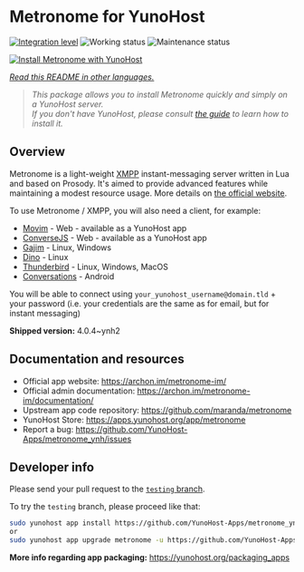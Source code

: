 <!--
N.B.: This README was automatically generated by <https://github.com/YunoHost/apps/tree/master/tools/readme_generator>
It shall NOT be edited by hand.
-->

# Metronome for YunoHost

[![Integration level](https://apps.yunohost.org/badge/integration/metronome)](https://ci-apps.yunohost.org/ci/apps/metronome/)
![Working status](https://apps.yunohost.org/badge/state/metronome)
![Maintenance status](https://apps.yunohost.org/badge/maintained/metronome)

[![Install Metronome with YunoHost](https://install-app.yunohost.org/install-with-yunohost.svg)](https://install-app.yunohost.org/?app=metronome)

*[Read this README in other languages.](./ALL_README.md)*

> *This package allows you to install Metronome quickly and simply on a YunoHost server.*  
> *If you don't have YunoHost, please consult [the guide](https://yunohost.org/install) to learn how to install it.*

## Overview

Metronome is a light-weight [XMPP](https://en.wikipedia.org/wiki/XMPP) instant-messaging server written in Lua and based on Prosody. It's aimed to provide advanced features while maintaining a modest resource usage. More details on [the official website](https://archon.im/metronome-im/).

To use Metronome / XMPP, you will also need a client, for example:

- [Movim](https://movim.eu) - Web - available as a YunoHost app
- [ConverseJS](https://conversejs.org) - Web - available as a YunoHost app
- [Gajim](https://gajim.org/) - Linux, Windows
- [Dino](https://dino.im) - Linux
- [Thunderbird](https://www.thunderbird.net/fr/) - Linux, Windows, MacOS
- [Conversations](https://conversations.im/) - Android

You will be able to connect using `your_yunohost_username@domain.tld` + your password (i.e. your credentials are the same as for email, but for instant messaging)


**Shipped version:** 4.0.4~ynh2
## Documentation and resources

- Official app website: <https://archon.im/metronome-im/>
- Official admin documentation: <https://archon.im/metronome-im/documentation/>
- Upstream app code repository: <https://github.com/maranda/metronome>
- YunoHost Store: <https://apps.yunohost.org/app/metronome>
- Report a bug: <https://github.com/YunoHost-Apps/metronome_ynh/issues>

## Developer info

Please send your pull request to the [`testing` branch](https://github.com/YunoHost-Apps/metronome_ynh/tree/testing).

To try the `testing` branch, please proceed like that:

```bash
sudo yunohost app install https://github.com/YunoHost-Apps/metronome_ynh/tree/testing --debug
or
sudo yunohost app upgrade metronome -u https://github.com/YunoHost-Apps/metronome_ynh/tree/testing --debug
```

**More info regarding app packaging:** <https://yunohost.org/packaging_apps>
